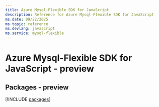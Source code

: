 ```yaml
---
title: Azure Mysql-Flexible SDK for JavaScript
description: Reference for Azure Mysql-Flexible SDK for JavaScript
ms.date: 09/22/2025
ms.topic: reference
ms.devlang: javascript
ms.service: mysql-flexible
---
```

# Azure Mysql-Flexible SDK for JavaScript - preview
## Packages - preview
[!INCLUDE [packages](mysql-flexible-index.md)]